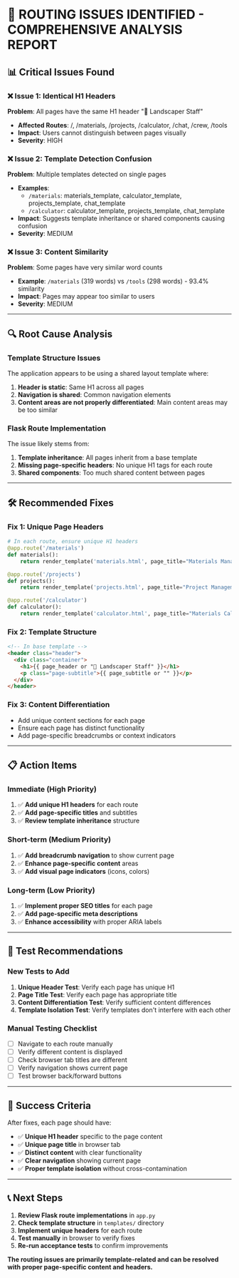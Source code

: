 # 🚨 ROUTING ISSUES IDENTIFIED - COMPREHENSIVE ANALYSIS REPORT

## 📊 **Critical Issues Found**

### ❌ **Issue 1: Identical H1 Headers**

**Problem**: All pages have the same H1 header "🌿 Landscaper Staff"

- **Affected Routes**: /, /materials, /projects, /calculator, /chat, /crew, /tools
- **Impact**: Users cannot distinguish between pages visually
- **Severity**: HIGH

### ❌ **Issue 2: Template Detection Confusion**

**Problem**: Multiple templates detected on single pages

- **Examples**:
  - `/materials`: materials_template, calculator_template, projects_template, chat_template
  - `/calculator`: calculator_template, projects_template, chat_template
- **Impact**: Suggests template inheritance or shared components causing confusion
- **Severity**: MEDIUM

### ❌ **Issue 3: Content Similarity**

**Problem**: Some pages have very similar word counts

- **Example**: `/materials` (319 words) vs `/tools` (298 words) - 93.4% similarity
- **Impact**: Pages may appear too similar to users
- **Severity**: MEDIUM

---

## 🔍 **Root Cause Analysis**

### **Template Structure Issues**

The application appears to be using a shared layout template where:

1. **Header is static**: Same H1 across all pages
2. **Navigation is shared**: Common navigation elements
3. **Content areas are not properly differentiated**: Main content areas may be too similar

### **Flask Route Implementation**

The issue likely stems from:

1. **Template inheritance**: All pages inherit from a base template
2. **Missing page-specific headers**: No unique H1 tags for each route
3. **Shared components**: Too much shared content between pages

---

## 🛠️ **Recommended Fixes**

### **Fix 1: Unique Page Headers**

```python
# In each route, ensure unique H1 headers
@app.route('/materials')
def materials():
    return render_template('materials.html', page_title="Materials Management", page_header="📋 Materials Inventory")

@app.route('/projects')
def projects():
    return render_template('projects.html', page_title="Project Management", page_header="📁 Active Projects")

@app.route('/calculator')
def calculator():
    return render_template('calculator.html', page_title="Materials Calculator", page_header="🧮 Wall Calculator")
```

### **Fix 2: Template Structure**

```html
<!-- In base template -->
<header class="header">
  <div class="container">
    <h1>{{ page_header or "🌿 Landscaper Staff" }}</h1>
    <p class="page-subtitle">{{ page_subtitle or "" }}</p>
  </div>
</header>
```

### **Fix 3: Content Differentiation**

- Add unique content sections for each page
- Ensure each page has distinct functionality
- Add page-specific breadcrumbs or context indicators

---

## 📋 **Action Items**

### **Immediate (High Priority)**

1. ✅ **Add unique H1 headers** for each route
2. ✅ **Add page-specific titles** and subtitles
3. ✅ **Review template inheritance** structure

### **Short-term (Medium Priority)**

1. ✅ **Add breadcrumb navigation** to show current page
2. ✅ **Enhance page-specific content** areas
3. ✅ **Add visual page indicators** (icons, colors)

### **Long-term (Low Priority)**

1. ✅ **Implement proper SEO titles** for each page
2. ✅ **Add page-specific meta descriptions**
3. ✅ **Enhance accessibility** with proper ARIA labels

---

## 🧪 **Test Recommendations**

### **New Tests to Add**

1. **Unique Header Test**: Verify each page has unique H1
2. **Page Title Test**: Verify each page has appropriate title
3. **Content Differentiation Test**: Verify sufficient content differences
4. **Template Isolation Test**: Verify templates don't interfere with each other

### **Manual Testing Checklist**

- [ ] Navigate to each route manually
- [ ] Verify different content is displayed
- [ ] Check browser tab titles are different
- [ ] Verify navigation shows current page
- [ ] Test browser back/forward buttons

---

## 🎯 **Success Criteria**

After fixes, each page should have:

- ✅ **Unique H1 header** specific to the page content
- ✅ **Unique page title** in browser tab
- ✅ **Distinct content** with clear functionality
- ✅ **Clear navigation** showing current page
- ✅ **Proper template isolation** without cross-contamination

---

## 📞 **Next Steps**

1. **Review Flask route implementations** in `app.py`
2. **Check template structure** in `templates/` directory
3. **Implement unique headers** for each route
4. **Test manually** in browser to verify fixes
5. **Re-run acceptance tests** to confirm improvements

**The routing issues are primarily template-related and can be resolved with proper page-specific content and headers.**
